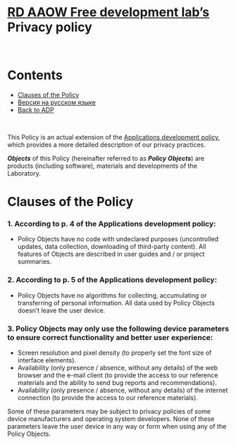 # [RD AAOW Free development lab’s](https://adslbarxatov.github.io/DPArray) Privacy policy

&nbsp;



# Contents
- [Clauses of the Policy](#clauses-of-the-policy)
- [Версия на русском языке](https://adslbarxatov.github.io/ADP/privacy_ru)
- [Back to ADP](https://adslbarxatov.github.io/ADP)

&nbsp;



This Policy is an actual extension of the [Applications development policy](https://adslbarxatov.github.io/ADP),
which provides a more detailed description of our privacy practices.

***Objects*** of this Policy (hereinafter referred to as ***Policy Objects***) are products (including software),
materials and developments of the Laboratory.



# Clauses of the Policy

### 1. According to p. 4 of the Applications development policy:
- Policy Objects have no code with undeclared purposes (uncontrolled updates, data collection, downloading
  of third-party content). All features of Objects are described in user guides and / or project summaries.

### 2. According to p. 5 of the Applications development policy:
- Policy Objects have no algorithms for collecting,
  accumulating or transferring of personal information. All data used by Policy Objects doesn’t leave the user device.

### 3. Policy Objects may only use the following device parameters to ensure correct functionality and better user experience:
- Screen resolution and pixel density (to properly set the font size of interface elements).
- Availability (only presence / absence, without any details) of the web browser and the e-mail client (to provide
  the access to our reference materials and the ability to send bug reports and recommendations).
- Availability (only presence / absence, without any details) of the internet connection (to provide the access to our reference materials).

Some of these parameters may be subject to privacy policies of some device manufacturers and operating system developers.
None of these parameters leave the user device in any way or form when using any of the Policy Objects.
